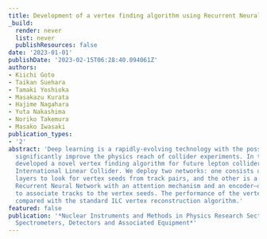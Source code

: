 ```yaml
---
title: Development of a vertex finding algorithm using Recurrent Neural Network
_build:
  render: never
  list: never
  publishResources: false
date: '2023-01-01'
publishDate: '2023-02-15T06:28:40.094061Z'
authors:
- Kiichi Goto
- Taikan Suehara
- Tamaki Yoshioka
- Masakazu Kurata
- Hajime Nagahara
- Yuta Nakashima
- Noriko Takemura
- Masako Iwasaki
publication_types:
- '2'
abstract: 'Deep learning is a rapidly-evolving technology with the possibility to
  significantly improve the physics reach of collider experiments. In this study we
  developed a novel vertex finding algorithm for future lepton colliders such as the
  International Linear Collider. We deploy two networks: one consists of simple fully-connected
  layers to look for vertex seeds from track pairs, and the other is a customized
  Recurrent Neural Network with an attention mechanism and an encoder–decoder structure
  to associate tracks to the vertex seeds. The performance of the vertex finder is
  compared with the standard ILC vertex reconstruction algorithm.'
featured: false
publication: '*Nuclear Instruments and Methods in Physics Research Section A: Accelerators,
  Spectrometers, Detectors and Associated Equipment*'
---
```


